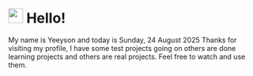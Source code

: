 <h1>
    <img src="https://emojis.slackmojis.com/emojis/images/1643510097/45343/hi.gif?1643510097" width="30"/> 
    Hello!
 </h1>
 <p>
    My name is Yeeyson and today is Sunday, 24 August 2025
    Thanks for visiting my profile, I have some test projects going on others are done learning projects and others are real projects.
    Feel free to watch and use them.
 </p>